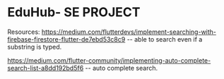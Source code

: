 # EduHub- SE PROJECT

Resources:
https://medium.com/flutterdevs/implement-searching-with-firebase-firestore-flutter-de7ebd53c8c9   -- able to search even if a substring is typed.

https://medium.com/flutter-community/implementing-auto-complete-search-list-a8dd192bd5f6  -- auto complete search. 
